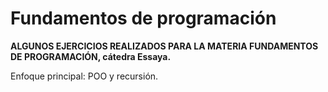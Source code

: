 # Fundamentos de programación

**ALGUNOS EJERCICIOS REALIZADOS PARA LA MATERIA FUNDAMENTOS DE PROGRAMACIÓN, cátedra Essaya.**

Enfoque principal: POO y recursión.

